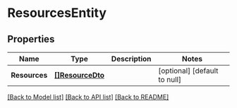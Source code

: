 # ResourcesEntity

## Properties
Name | Type | Description | Notes
------------ | ------------- | ------------- | -------------
**Resources** | [**[]ResourceDto**](ResourceDTO.md) |  | [optional] [default to null]

[[Back to Model list]](../README.md#documentation-for-models) [[Back to API list]](../README.md#documentation-for-api-endpoints) [[Back to README]](../README.md)


